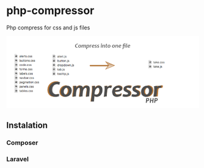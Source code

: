 

# php-compressor
Php compress for css and js files

<p align="center">
<img src="/assets/banner.png"/>
</p>

## Instalation

### Composer

### Laravel

```php


```